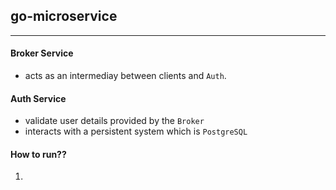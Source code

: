 ## go-microservice

---
#### Broker Service

- acts as an intermediay between clients and `Auth`.

#### Auth Service

- validate user details provided by the `Broker` 
-  interacts with a persistent system which is `PostgreSQL`

#### How to run??
1. 
